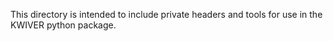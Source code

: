 This directory is intended to include private headers and tools for use in the
KWIVER python package.
